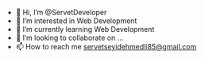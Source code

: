 - 👋 Hi, I’m @ServetDeveloper
- 👀 I’m interested in Web Development
- 🌱 I’m currently learning Web Development
- 💞️ I’m looking to collaborate on ...
- 📫 How to reach me servetseyidehmedli85@gmail.com

<!---
ServetDeveloper/ServetDeveloper is a ✨ special ✨ repository because its `README.md` (this file) appears on your GitHub profile.
You can click the Preview link to take a look at your changes.
--->
